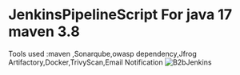 # JenkinsPipelineScript For java 17 maven 3.8
Tools used :maven ,Sonarqube,owasp dependency,Jfrog Artifactory,Docker,TrivyScan,Email Notification 
![B2bJenkins](https://github.com/kolluri7782/JenkinsPipelineScripts/assets/105847632/ba6987ee-8fa1-4d9f-8fab-2f5e5f1ecbcc)
